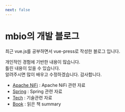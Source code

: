 ```yaml
---
next: false
---
```


# mbio의 개발 블로그

최근 vue.js를 공부하면서 vue-press로 작성한 블로그 입니다.

개인적인 경험에 기반한 내용이 많습니다.  
틀린 내용이 있을 수 있습니다.  
알려주시면 많이 배우고 수정하겠습니다. 감사합니다.

- [Apache NiFi](./ApacheNiFi/index.html) : Apache NiFi 관련 자료
- [Spring](./Spring/index.html) : Spring 관련 자료
- [Tech](./Tech/index.html) : 기술관련 자료
- [Book](./Book/index.html) : 읽은 책 summary
